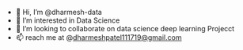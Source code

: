 - 👋 Hi, I’m @dharmesh-data
- 👀 I’m interested in Data Science
- 💞️ I’m looking to collaborate on data science deep learning Projecct
- 📫 reach me at @dharmeshpatel111719@gmail.com

<!---
dharmesh-data/dharmesh-data is a ✨ special ✨ repository because its `README.md` (this file) appears on your GitHub profile.
You can click the Preview link to take a look at your changes.
--->
